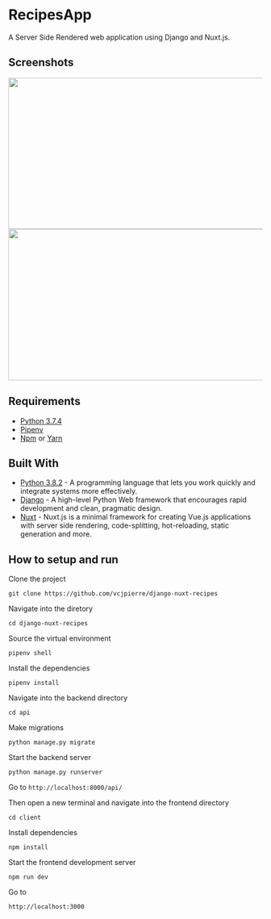 # RecipesApp

A Server Side Rendered web application using Django and Nuxt.js. 

## Screenshots
<p align="center">
    <img src="client/static/screenshots/ss_2.png" width="750px" height="300px"/>
    <img src="client/static/screenshots/ss_4.png" width="750px" height="300px"/>
</p> 

## Requirements
* [Python 3.7.4](https://www.python.org/downloads/release/python-374/)
* [Pipenv](https://pypi.org/project/pipenv/)
* [Npm](https://www.npmjs.com/) or [Yarn](https://yarnpkg.com/en/)

## Built With

* [Python 3.8.2](https://www.python.org/) - A programming language that lets you work quickly and integrate systems more effectively.
* [Django](http://djangoproject.org/) - A high-level Python Web framework that encourages rapid development and clean, pragmatic design.
* [Nuxt](https://nuxtjs.org/) - Nuxt.js is a minimal framework for creating Vue.js applications with server side rendering, code-splitting, hot-reloading, static generation and more.

## How to setup and run
Clone the project 
``` 
git clone https://github.com/vcjpierre/django-nuxt-recipes
```

Navigate into the diretory 
``` 
cd django-nuxt-recipes 
```

Source the virtual environment 
``` 
pipenv shell 
```
 
Install the dependencies 
``` 
pipenv install 
```

Navigate into the backend directory 
``` 
cd api 
```

Make migrations
``` 
python manage.py migrate
```

Start the backend server 
``` 
python manage.py runserver 
```

Go to ``` http://localhost:8000/api/ ```

Then open a new terminal and navigate into the frontend directory 
``` 
cd client 
```
 
Install dependencies 
``` 
npm install 
```

Start the frontend development server 
``` 
npm run dev 
```
 
Go to
``` 
http://localhost:3000 
```
